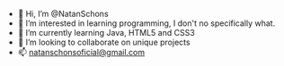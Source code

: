 - 👋 Hi, I’m @NatanSchons
- 👀 I’m interested in learning programming, I don't no specifically what.
- 🌱 I’m currently learning Java, HTML5 and CSS3
- 💞️ I’m looking to collaborate on unique projects
- 📫 natanschonsoficial@gmail.com

<!---
NatanSchons/NatanSchons is a ✨ special ✨ repository because its `README.md` (this file) appears on your GitHub profile.
You can click the Preview link to take a look at your changes.
--->
